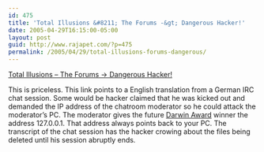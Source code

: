 ```yaml
---
id: 475
title: 'Total Illusions &#8211; The Forums -&gt; Dangerous Hacker!'
date: 2005-04-29T16:15:00-05:00
layout: post
guid: http://www.rajapet.com/?p=475
permalink: /2005/04/29/total-illusions-forums-dangerous/
---
```

[Total Illusions &#8211; The Forums -> Dangerous Hacker!](http://www.totalillusions.net/forum/index.php?showtopic=328)

This is priceless. This link points to a English translation from a German IRC chat session. Some would be hacker claimed that he was kicked out and demanded the IP address of the chatroom moderator so he could attack the moderator&#8217;s PC. The moderator gives the future [Darwin Award](http://www.darwinawards.com/) winner the address 127.0.0.1. That address always points back to your PC. The transcript of the chat session has the hacker crowing about the files being deleted until his session abruptly ends.[](http://www.irchelp.org/irchelp/altircfaq.html)